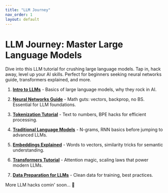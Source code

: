 ```yaml
---
title: "LLM Journey"
nav_order: 1
layout: default
---
```


# LLM Journey: Master Large Language Models
Dive into this LLM tutorial for crushing large language models. Tap in, hack away, level up your AI skills. Perfect for beginners seeking neural networks guide, transformers explained, and more.

1. **[Intro to LLMs](_matrials/Intro.md)** - Basics of large language models, why they rock in AI.

2. **[Neural Networks Guide](_matrials/Neural_Networks.md)** - Math guts: vectors, backprop, no BS. Essential for LLM foundations.

3. **[Tokenization Tutorial](_matrials/Tokenization.md)** - Text to numbers, BPE hacks for efficient processing.

4. **[Traditional Language Models](_matrials/Traditional_LMs.md)** - N-grams, RNN basics before jumping to advanced LLMs.

5. **[Embeddings Explained](_matrials/Embeddings.md)** - Words to vectors, similarity tricks for semantic understanding.

6. **[Transformers Tutorial](_matrials/Transformers.md)** - Attention magic, scaling laws that power modern LLMs.

7. **[Data Preparation for LLMs](_matrials/Data_Preparation.md)** - Clean data for training, best practices.

More LLM hacks comin' soon... 🚀